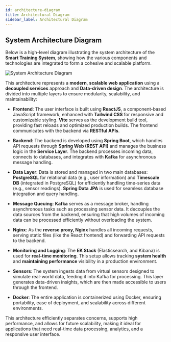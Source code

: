 ```yaml
---
id: architecture-diagram
title: Architectural Diagram
sidebar_label: Architectural Diagram
---
```


## System Architecture Diagram

Below is a high-level diagram illustrating the system architecture of the **Smart Training System**, showing how the various components and technologies are integrated to form a cohesive and scalable platform.

![System Architecture Diagram](/img/architecture_detailed.2.0.1.svg)

This architecture represents a **modern**, **scalable web application** using a **decoupled services** approach and **Data-driven design**. The architecture is divided into multiple layers to ensure modularity, scalability, and maintainability:

 - **Frontend**: The user interface is built using **ReactJS**, a component-based JavaScript framework, enhanced with **Tailwind CSS** for responsive and customizable styling. **Vite** serves as the development build tool, providing fast reloads and optimized production builds. The frontend communicates with the backend via **RESTful APIs**.

 - **Backend**: The backend is developed using **Spring Boot**, which handles API requests through **Spring Web (REST API)** and manages the business logic in the **Service Layer**. The backend processes incoming data, connects to databases, and integrates with **Kafka** for asynchronous message handling.

 - **Data Layer**: Data is stored and managed in two main databases: **PostgreSQL** for relational data (e.g., user information) and **Timescale DB** (integrated in PostgreSQL) for efficiently handling time-series data (e.g., sensor readings). **Spring Data JPA** is used for seamless database integration and query handling.

 - **Message Queuing**: **Kafka** serves as a message broker, handling asynchronous tasks such as processing sensor data. It decouples the data sources from the backend, ensuring that high volumes of incoming data can be processed efficiently without overloading the system.  

 - **Nginx**: As the **reverse proxy, Nginx** handles all incoming requests, serving static files (like the React frontend) and forwarding API requests to the backend.

 - **Monitoring and Logging**: The **EK Stack** (Elasticsearch, and Kibana) is used for **real-time monitoring**. This setup allows tracking **system health** and **maintaining performance** visibility in a production environment.

 - **Sensors**: The system ingests data from virtual sensors designed to simulate real-world data, feeding it into Kafka for processing. This layer generates data-driven insights, which are then made accessible to users through the frontend.

 - **Docker**: The entire application is containerized using Docker, ensuring portability, ease of deployment, and scalability across different environments.

This architecture efficiently separates concerns, supports high performance, and allows for future scalability, making it ideal for applications that need real-time data processing, analytics, and a responsive user interface.

